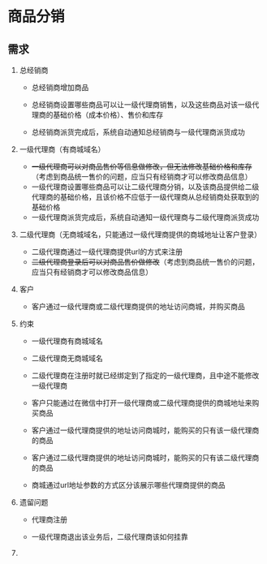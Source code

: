 # 商品分销

## 需求

1. 总经销商
   
   * 总经销商增加商品
   
   * 总经销商设置哪些商品可以让一级代理商销售，以及这些商品对该一级代理商的基础价格（成本价格）、售价和库存
   
   * 总经销商派货完成后，系统自动通知总经销商与一级代理商派货成功

2. 一级代理商（有商城域名）
   
   * ~~一级代理商可以对商品售价等信息做修改，但无法修改基础价格和库存~~（考虑到商品统一售价的问题，应当只有经销商才可以修改商品信息）
   * 一级代理商设置哪些商品可以让二级代理商分销，以及该商品提供给二级代理商的基础价格，且该价格不应低于一级代理商从总经销商处获取到的基础价格
   * 一级代理商派货完成后，系统自动通知一级代理商与二级代理商派货成功

3. 二级代理商（无商城域名，只能通过一级代理商提供的商城地址让客户登录）
   
   * 二级代理商通过一级代理商提供url的方式来注册
   * ~~二级代理商登录后可以对商品售价做修改~~（考虑到商品统一售价的问题，应当只有经销商才可以修改商品信息）

4. 客户
   
   * 客户通过一级代理商或二级代理商提供的地址访问商城，并购买商品

5. 约束
   
   * 一级代理商有商城域名
   
   * 二级代理商无商城域名
   
   * 二级代理商在注册时就已经绑定到了指定的一级代理商，且中途不能修改一级代理商
   
   * 客户只能通过在微信中打开一级代理商或二级代理商提供的商城地址来购买商品
   
   * 客户通过一级代理商提供的地址访问商城时，能购买的只有该一级代理商的商品
   
   * 客户通过二级代理商提供的地址访问商城时，能购买的只有该二级代理商的商品
   
   * 商城通过url地址参数的方式区分该展示哪些代理商提供的商品

6. 遗留问题
   
   * 代理商注册
   
   * 一级代理商退出该业务后，二级代理商该如何挂靠

7. 
